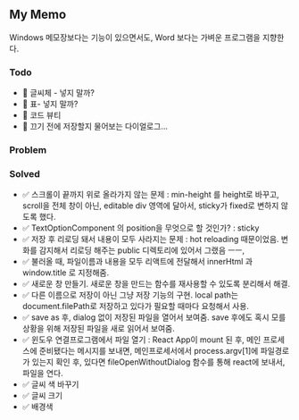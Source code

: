 ## My Memo

Windows 메모장보다는 기능이 있으면서도, Word 보다는 가벼운 프로그램을 지향한다.

### Todo
- 🎈 글씨체 - 넣지 말까?
- 🎈 표- 넣지 말까?
- 🎈 코드 뷰티
- 🎈 끄기 전에 저장할지 물어보는 다이얼로그...

### Problem


### Solved
- ✅ 스크롤이 끝까지 위로 올라가지 않는 문제 : min-height 를 height로 바꾸고, scroll을 전체 창이 아닌, editable div 영역에 달아서, sticky가 fixed로 변하지 않도록 했다.
- ✅ TextOptionComponent 의 position을 무엇으로 할 것인가? : sticky
- ✅ 저장 후 리로딩 돼서 내용이 모두 사라지는 문제 : hot reloading 때문이었음. 변화를 감지해서 리로딩 해주는 public 디렉토리에 있어서 그랬음 ㅡㅡ,
- ✅ 불러올 때, 파일이름과 내용을 모두 리액트에 전달해서 innerHtml 과 window.title 로 지정해줌.
- ✅ 새로운 창 만들기. 새로운 창을 만드는 함수를 재사용할 수 있도록 분리해서 해결.
- ✅ 다른 이름으로 저장이 아닌 그냥 저장 기능의 구현. local path는 document.filePath로 저장하고 있다가 필요할 때마다 요청해서 사용.
- ✅ save as 후, dialog 없이 저장된 파일을 열어서 보여줌. save 후에도 혹시 모를 상황을 위해 저장된 파일을 새로 읽어서 보여줌.
- ✅ 윈도우 연결프로그램에서 파일 열기 : React App이 mount 된 후, 메인 프로세스에 준비됐다는 메시지를 보내면, 메인프로세서에서 process.argv[1]에 파일경로가 있는지 확인 후, 있다면 fileOpenWithoutDialog 함수를 통해 react에 보내서, 파일을 연다.
- ✅ 글씨 색 바꾸기
- ✅ 글씨 크기
- ✅ 배경색